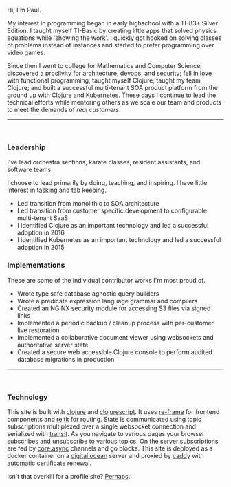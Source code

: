 Hi, I'm Paul.

My interest in programming began in early highschool with a TI-83+ Silver Edition.
I taught myself TI-Basic by creating little apps that solved physics equations
while 'showing the work'. I quickly got hooked on solving classes of problems instead
of instances and started to prefer programming over video games.

Since then I went to college for Mathematics and Computer Science; discovered a proclivity for architecture, devops, and security; fell in love with 
functional programming; taught myself Clojure; taught my team Clojure; and built a successful multi-tenant
SOA product platform from the ground up with Clojure and Kubernetes. These days I continue
to lead the technical efforts while mentoring others as we scale our team and products to meet
the demands of *real customers*.

___

<br/>

### Leadership

I've lead orchestra sections, karate classes, resident assistants, and software teams. 

I choose to lead primarily by doing, teaching, and inspiring. I have little interest in tasking and tab keeping.

- Led transition from monolithic to SOA architecture
- Led transition from customer specific development to configurable multi-tenant SaaS
- I identified Clojure as an important technology and led a successful adoption in 2016
- I identified Kubernetes as an important technology and led a successful adoption in 2015

### Implementations

These are some of the individual contributor works I'm most proud of.

- Wrote type safe database agnostic query builders
- Wrote a predicate expression language grammar and compilers
- Created an NGINX security module for accessing S3 files via signed links
- Implemented a periodic backup / cleanup process with per-customer live restoration
- Implemented a collaborative document viewer using websockets and authoritative server state
- Created a secure web accessible Clojure console to perform audited database migrations in production


___

<br/>

### Technology

This site is built with [clojure](https://clojure.org/about/rationale) and
[clojurescript](https://clojurescript.org/about/rationale). It uses [re-frame](https://github.com/Day8/re-frame) 
for frontend components and [reitit](https://github.com/metosin/reitit) for routing. State is 
communicated using topic subscriptions multiplexed over a single websocket connection and serialized 
with [transit](https://github.com/cognitect/transit-format). As you navigate to various pages your 
browser subscribes and unsubscribe to various topics. On the server subscriptions are fed by 
[core.async](https://github.com/clojure/core.async) channels and go blocks. This site is deployed
as a docker container on a [digital ocean](https://www.digitalocean.com/) server and proxied by 
[caddy](https://caddyserver.com/) with automatic certificate renewal.

Isn't that overkill for a profile site? [Perhaps](https://www.youtube.com/watch?v=KwIo9Y9iJ6A).